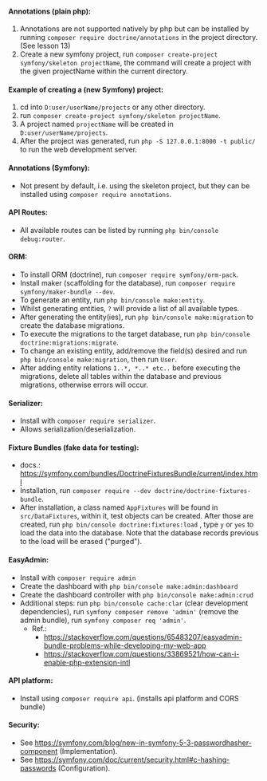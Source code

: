 #### Annotations (plain php):

1. Annotations are not supported natively by php but can be installed by running
   `composer require doctrine/annotations` in the project directory. (See lesson 13)
2. Create a new symfony project, run `composer create-project symfony/skeleton projectName`, the command will create a
   project with the given projectName within the current directory.

#### Example of creating a (new Symfony) project:

1. cd into `D:user/userName/projects` or any other directory.
2. run `composer create-project symfony/skeleton projectName`.
3.  A project named `projectName` will be created in `D:user/userName/projects`.
4.  After the project was generated, run `php -S 127.0.0.1:8000 -t public/` to run the web development server.

#### Annotations (Symfony):
- Not present by default, i.e. using the skeleton project, but they can be installed using `composer require annotations`.

#### API Routes:
- All available routes can be listed by running `php bin/console debug:router`.

#### ORM:
- To install ORM  (doctrine), run `composer require symfony/orm-pack`.
- Install maker (scaffolding for the database), run `composer require symfony/maker-bundle --dev`.
- To generate an entity, run `php bin/console make:entity`.
- Whilst generating entities, `?` will provide a list of all available types.
- After generating the entity(ies), run `php bin/console make:migration` to create the database migrations.
- To execute the migrations to the target database, run `php bin/console doctrine:migrations:migrate`.
- To change an existing entity, add/remove the field(s) desired and run `php bin/console make:migration`, then
run `User`.
- After adding entity relations `1..*, *..* etc..` before executing the migrations, delete all tables within the 
database and previous migrations, otherwise errors will occur.

#### Serializer:
- Install with `composer require serializer`.
- Allows serialization/deserialization.

#### Fixture Bundles (fake data for testing):
- docs.: https://symfony.com/bundles/DoctrineFixturesBundle/current/index.html
- Installation, run `composer require --dev doctrine/doctrine-fixtures-bundle`.
- After installation, a class named `AppFixtures` will be found in `src/DataFixtures`,
within it, test objects can be created. After those are created, run `php bin/console doctrine:fixtures:load`
, type `y` or `yes` to load the data into the database. Note that the database records previous to the load will be
erased ("purged").

#### EasyAdmin:
- Install with `composer require admin`
- Create the dashboard with `php bin/console make:admin:dashboard`
- Create the dashboard controller with `php bin/console make:admin:crud`
- Additional steps: run `php bin/console cache:clar` (clear development dependencies),
run `symfony composer remove 'admin'` (remove the admin bundle), run `symfony composer req 'admin'`.
  - Ref.:  
    - https://stackoverflow.com/questions/65483207/easyadmin-bundle-problems-while-developing-my-web-app
    - https://stackoverflow.com/questions/33869521/how-can-i-enable-php-extension-intl

#### API platform:
- Install using `composer require api`. (installs api platform and CORS bundle)

#### Security:
- See https://symfony.com/blog/new-in-symfony-5-3-passwordhasher-component (Implementation).
- See https://symfony.com/doc/current/security.html#c-hashing-passwords (Configuration).